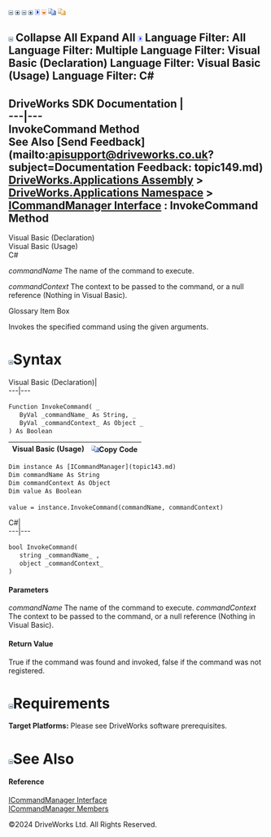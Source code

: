 ![](dotnetimages/collapse.gif) ![](dotnetimages/expand.gif) ![](dotnetimages/collapse.gif) ![](dotnetimages/expand.gif) ![](dotnetimages/drpdown.gif) ![](dotnetimages/drpdown_orange.gif) ![](dotnetimages/copycode.gif) ![](dotnetimages/copycodeHighlight.gif)

![](dotnetimages/collapse.gif) Collapse All Expand All ![](dotnetimages/drpdown.gif) Language Filter: All  Language Filter: Multiple  Language Filter: Visual Basic (Declaration) Language Filter: Visual Basic (Usage) Language Filter: C#  
---  
DriveWorks SDK Documentation  |   
---|---  
InvokeCommand Method   
See Also [Send Feedback](mailto:apisupport@driveworks.co.uk?subject=Documentation Feedback: topic149.md)  
[DriveWorks.Applications Assembly](topic13.md) > [DriveWorks.Applications Namespace](topic16.md) > [ICommandManager Interface](topic143.md) : InvokeCommand Method  
---  
  
Visual Basic (Declaration)    
Visual Basic (Usage)    
C# 

_commandName_
    The name of the command to execute.

_commandContext_
    The context to be passed to the command, or a null reference (Nothing in Visual Basic).

Glossary Item Box

Invokes the specified command using the given arguments. 

# ![](dotnetimages/collapse.gif)Syntax

Visual Basic (Declaration)|   
---|---  
      
    
    Function InvokeCommand( _
       ByVal _commandName_ As String, _
       ByVal _commandContext_ As Object _
    ) As Boolean  
  
Visual Basic (Usage)| ![](dotnetimages/copycode.gif)Copy Code  
---|---  
      
    
    Dim instance As [ICommandManager](topic143.md)
    Dim commandName As String
    Dim commandContext As Object
    Dim value As Boolean
     
    value = instance.InvokeCommand(commandName, commandContext)  
  
C#|   
---|---  
      
    
    bool InvokeCommand( 
       string _commandName_ ,
       object _commandContext_
    )  
  
#### Parameters

 _commandName_
    The name of the command to execute.
_commandContext_
    The context to be passed to the command, or a null reference (Nothing in Visual Basic).

#### Return Value

True if the command was found and invoked, false if the command was not registered.

# ![](dotnetimages/collapse.gif)Requirements

**Target Platforms:** Please see DriveWorks software prerequisites.

# ![](dotnetimages/collapse.gif)See Also

#### Reference

[ICommandManager Interface](topic143.md)   
[ICommandManager Members](topic144.md)

©2024 DriveWorks Ltd. All Rights Reserved.
